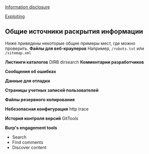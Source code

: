 [Information disclosure](https://portswigger.net/web-security/information-disclosure)

[Exploiting](https://portswigger.net/web-security/information-disclosure/exploiting)
## Общие источники раскрытия информации
Ниже приведены некоторые общие примеры мест, где можно проверить.
**Файлы для веб-краулеров**
Например, `/robots.txt` или `/sitemap.xml`

**Листинги каталогов**
DIRB
dirsearch
**Комментарии разработчиков**

**Сообщения об ошибках**

**Данные для отладки**

**Страницы учетных записей пользователей**

**Файлы резервного копирования**

**Небезопасная конфигурация**
http trace

**История контроля версий**
GitTools

**Burp's engagement tools**
- Search
- Find comments
- Discover content